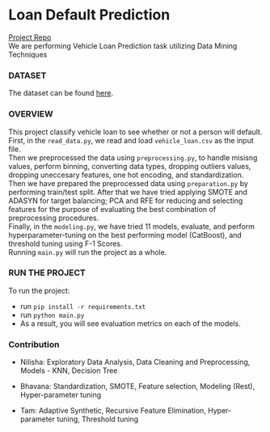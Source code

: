 # Loan Default Prediction 

[Project Repo](https://github.com/tamhuynh273/Data240_LoanDefaultPrediction/tree/main)
<br>
We are performing Vehicle Loan Prediction task utilizing Data Mining Techniques
### DATASET
The dataset can be found [here](https://www.kaggle.com/datasets/avikpaul4u/vehicle-loan-default-prediction/?select=train.csv).

### OVERVIEW

This project classify vehicle loan to see whether or not a person will default. 
<br>First, in the `read_data.py`, we read and load `vehicle_loan.csv` as the input file.
<br>Then we preprocessed the data using `preprocessing.py`, to handle misisng values, perform binning, converting data types, dropping outliers values, dropping uneccesary features, one hot encoding, and standardization.
<br>Then we have prepared the preprocessed data using `preparation.py` by performing train/test split. After that we have tried applying SMOTE and ADASYN for target balancing; PCA and RFE for reducing and selecting features for the purpose of evaluating the best combination of preprocessing procedures.
<br>Finally, in the `modeling.py`, we have tried 11 models, evaluate, and perform hyperparameter-tuning on the best performing model (CatBoost), and threshold tuning using F-1 Scores.
<br>Running `main.py` will run the project as a whole. 

### RUN THE PROJECT
To run the project:
- run `pip install -r requirements.txt`
- run `python main.py`
- As a result, you will see evaluation metrics on each of the models.


### Contribution
- Nilisha: Exploratory Data Analysis, Data Cleaning and Preprocessing, Models - KNN, Decision Tree

- Bhavana: Standardization, SMOTE, Feature selection, Modeling (Rest),  Hyper-parameter tuning

- Tam: Adaptive Synthetic, Recursive Feature Elimination, Hyper-parameter tuning, Threshold tuning



